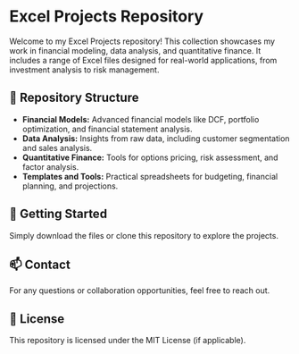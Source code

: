 # Excel Projects Repository

Welcome to my Excel Projects repository! This collection showcases my work in financial modeling, data analysis, and quantitative finance. It includes a range of Excel files designed for real-world applications, from investment analysis to risk management.

## 📂 Repository Structure
- **Financial Models:** Advanced financial models like DCF, portfolio optimization, and financial statement analysis.
- **Data Analysis:** Insights from raw data, including customer segmentation and sales analysis.
- **Quantitative Finance:** Tools for options pricing, risk assessment, and factor analysis.
- **Templates and Tools:** Practical spreadsheets for budgeting, financial planning, and projections.

## 🚀 Getting Started
Simply download the files or clone this repository to explore the projects.

## 📫 Contact
For any questions or collaboration opportunities, feel free to reach out.

## 📜 License
This repository is licensed under the MIT License (if applicable).
